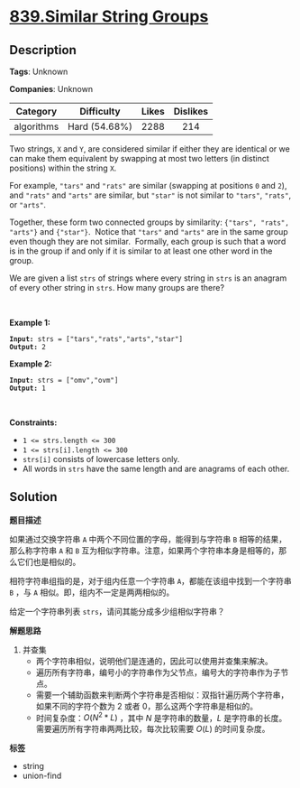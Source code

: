 # [839.Similar String Groups](https://leetcode.com/problems/similar-string-groups/description/)

## Description

**Tags**: Unknown

**Companies**: Unknown

|  Category  |  Difficulty   | Likes | Dislikes |
| :--------: | :-----------: | :---: | :------: |
| algorithms | Hard (54.68%) | 2288  |   214    |

<p>Two strings, <code>X</code> and <code>Y</code>, are considered similar if either they are identical or we can make them equivalent by swapping at most two letters (in distinct positions) within the string <code>X</code>.</p>
<p>For example, <code>&quot;tars&quot;</code>&nbsp;and <code>&quot;rats&quot;</code>&nbsp;are similar (swapping at positions <code>0</code> and <code>2</code>), and <code>&quot;rats&quot;</code> and <code>&quot;arts&quot;</code> are similar, but <code>&quot;star&quot;</code> is not similar to <code>&quot;tars&quot;</code>, <code>&quot;rats&quot;</code>, or <code>&quot;arts&quot;</code>.</p>
<p>Together, these form two connected groups by similarity: <code>{&quot;tars&quot;, &quot;rats&quot;, &quot;arts&quot;}</code> and <code>{&quot;star&quot;}</code>.&nbsp; Notice that <code>&quot;tars&quot;</code> and <code>&quot;arts&quot;</code> are in the same group even though they are not similar.&nbsp; Formally, each group is such that a word is in the group if and only if it is similar to at least one other word in the group.</p>
<p>We are given a list <code>strs</code> of strings where every string in <code>strs</code> is an anagram of every other string in <code>strs</code>. How many groups are there?</p>
<p>&nbsp;</p>
<p><strong class="example">Example 1:</strong></p>
<pre><code><strong>Input:</strong> strs = [&quot;tars&quot;,&quot;rats&quot;,&quot;arts&quot;,&quot;star&quot;]
<strong>Output:</strong> 2</code></pre>
<p><strong class="example">Example 2:</strong></p>
<pre><code><strong>Input:</strong> strs = [&quot;omv&quot;,&quot;ovm&quot;]
<strong>Output:</strong> 1</code></pre>
<p>&nbsp;</p>
<p><strong>Constraints:</strong></p>
<ul>
  <li><code>1 &lt;= strs.length &lt;= 300</code></li>
  <li><code>1 &lt;= strs[i].length &lt;= 300</code></li>
  <li><code>strs[i]</code> consists of lowercase letters only.</li>
  <li>All words in <code>strs</code> have the same length and are anagrams of each other.</li>
</ul>

## Solution

**题目描述**

如果通过交换字符串 `A` 中两个不同位置的字母，能得到与字符串 `B` 相等的结果，那么称字符串 `A` 和 `B` 互为相似字符串。注意，如果两个字符串本身是相等的，那么它们也是相似的。

相符字符串组指的是，对于组内任意一个字符串 `A`，都能在该组中找到一个字符串 `B` ，与 `A` 相似。即，组内不一定是两两相似的。

给定一个字符串列表 `strs`，请问其能分成多少组相似字符串？

**解题思路**

1. 并查集
   - 两个字符串相似，说明他们是连通的，因此可以使用并查集来解决。
   - 遍历所有字符串，编号小的字符串作为父节点，编号大的字符串作为子节点。
   - 需要一个辅助函数来判断两个字符串是否相似：双指针遍历两个字符串，如果不同的字符个数为 2 或者 0，那么这两个字符串是相似的。
   - 时间复杂度：$O(N^2 * L)$ ，其中 $N$ 是字符串的数量，$L$ 是字符串的长度。需要遍历所有字符串两两比较，每次比较需要 $O(L)$ 的时间复杂度。

**标签**

- string
- union-find
